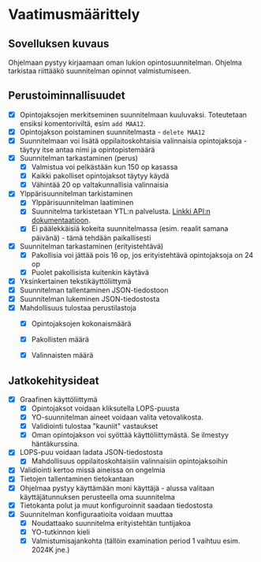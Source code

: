 # Vaatimusmäärittely

## Sovelluksen kuvaus

Ohjelmaan pystyy kirjaamaan oman lukion opintosuunnitelman. Ohjelma tarkistaa riittääkö suunnitelman opinnot valmistumiseen. 

## Perustoiminnallisuudet

- [x] Opintojaksojen merkitseminen suunnitelmaan kuuluvaksi. Toteutetaan ensiksi komentoriviltä, esim `add MAA12`.
- [x] Opintojakson poistaminen suunnitelmasta - `delete MAA12`
- [x] Suunnitelmaan voi lisätä oppilaitoskohtaisia valinnaisia opintojaksoja - täytyy itse antaa nimi ja opintopistemäärä
- [x] Suunnitelman tarkastaminen (perus)
    - [x] Valmistua voi pelkästään kun 150 op kasassa
    - [x] Kaikki pakolliset opintojaksot täytyy käydä
    - [x] Vähintää 20 op valtakunnallisia valinnaisia
- [x] Ylppärisuunnitelman tarkistaminen
    - [x] Ylppärisuunnitelman laatiminen    
    - [x] Suunnitelma tarkistetaan YTL:n palvelusta. [Linkki API:n dokumentaatioon](https://ilmo.ylioppilastutkinto.fi/v1/api-docs/).
    - [x] Ei päälekkäisiä kokeita suunnitelmassa (esim. reaalit samana päivänä) - tämä tehdään paikallisesti
- [x] Suunnitelman tarkastaminen (erityistehtävä)
    - [x] Pakollisia voi jättää pois 16 op, jos erityistehtävä opintojaksoja on 24 op
    - [x] Puolet pakollisista kuitenkin käytävä
- [x] Yksinkertainen tekstikäyttöliittymä
- [x] Suunnitelman tallentaminen JSON-tiedostoon
- [x] Suunnitelman lukeminen JSON-tiedostosta
- [x] Mahdollisuus tulostaa perustilastoja
    - [x] Opintojaksojen kokonaismäärä
    - [x] Pakollisten määrä
    - [x] Valinnaisten määrä


## Jatkokehitysideat

- [x] Graafinen käyttöliittymä
    - [x] Opintojaksot voidaan kliksutella LOPS-puusta
    - [x] YO-suunnitelman aineet voidaan valita vetovalikosta.
    - [x] Validiointi tulostaa "kauniit" vastaukset 
    - [x] Oman opintojakson voi syöttää käyttöliittymästä. Se ilmestyy häntäkurssina.
- [x] LOPS-puu voidaan ladata JSON-tiedostosta
    - [x] Mahdollisuus oppilaitoskohtaisiin valinnaisiin opintojaksoihin
- [x] Validiointi kertoo missä aineissa on ongelmia
- [x] Tietojen tallentaminen tietokantaan
- [x] Ohjelmaa pystyy käyttämään moni käyttäjä - alussa valitaan käyttäjätunnuksen perusteella oma suunnitelma
- [x] Tietokanta polut ja muut konfiguroinnit saadaan tiedostosta
- [x] Suunnitelman konfiguraatioita voidaan muuttaa
    - [x] Noudattaako suunnitelma erityistehtän tuntijakoa
    - [x] YO-tutkinnon kieli
    - [x] Valmistumisajankohta (tällöin examination period 1 vaihtuu esim. 2024K jne.)
